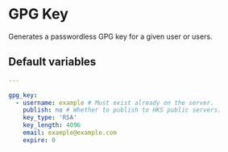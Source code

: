 # GPG Key
Generates a passwordless GPG key for a given user or users.
<!--TOC-->
<!--ENDTOC-->

<!--ROLEVARS-->
## Default variables
```yaml
---

gpg_key:
  - username: example # Must exist already on the server.
    publish: no # Whether to publish to HKS public servers.
    key_type: 'RSA'
    key_length: 4096
    email: example@example.com
    expire: 0
```

<!--ENDROLEVARS-->
